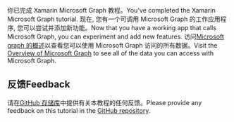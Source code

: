 <!-- markdownlint-disable MD002 MD041 -->

<span data-ttu-id="f50ae-101">你已完成 Xamarin Microsoft Graph 教程。</span><span class="sxs-lookup"><span data-stu-id="f50ae-101">You've completed the Xamarin Microsoft Graph tutorial.</span></span> <span data-ttu-id="f50ae-102">现在, 您有一个可调用 Microsoft Graph 的工作应用程序, 您可以尝试并添加新功能。</span><span class="sxs-lookup"><span data-stu-id="f50ae-102">Now that you have a working app that calls Microsoft Graph, you can experiment and add new features.</span></span> <span data-ttu-id="f50ae-103">访问[Microsoft graph 的概述](/graph/overview)以查看您可以使用 Microsoft Graph 访问的所有数据。</span><span class="sxs-lookup"><span data-stu-id="f50ae-103">Visit the [Overview of Microsoft Graph](/graph/overview) to see all of the data you can access with Microsoft Graph.</span></span>

## <a name="feedback"></a><span data-ttu-id="f50ae-104">反馈</span><span class="sxs-lookup"><span data-stu-id="f50ae-104">Feedback</span></span>

<span data-ttu-id="f50ae-105">请在[GitHub 存储库](https://github.com/microsoftgraph/msgraph-training-xamarin)中提供有关本教程的任何反馈。</span><span class="sxs-lookup"><span data-stu-id="f50ae-105">Please provide any feedback on this tutorial in the [GitHub repository](https://github.com/microsoftgraph/msgraph-training-xamarin).</span></span>
